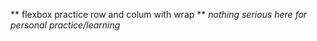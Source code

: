 ** flexbox practice row and colum with wrap **
*nothing serious here* 
*for personal practice/learning*
